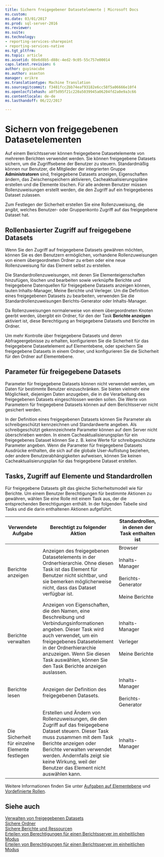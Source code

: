 ```yaml
---
title: Sichern freigegebener Datasetelemente | Microsoft Docs
ms.custom: 
ms.date: 03/01/2017
ms.prod: sql-server-2016
ms.reviewer: 
ms.suite: 
ms.technology:
- reporting-services-sharepoint
- reporting-services-native
ms.tgt_pltfrm: 
ms.topic: article
ms.assetid: 08e6d8b5-d88c-4ed2-9c05-55c757e00014
caps.latest.revision: 6
author: guyinacube
ms.author: asaxton
manager: erikre
ms.translationtype: Machine Translation
ms.sourcegitcommit: f3481fcc2bb74eaf93182e6cc58f5a06666e10f4
ms.openlocfilehash: a8f5d95f21c220a5039945a06204fd2a0e9a3c66
ms.contentlocale: de-de
ms.lasthandoff: 06/22/2017

---
```

# <a name="secure-shared-dataset-items"></a>Sichern von freigegebenen Datasetelementen
  Auf einem Berichtsserver können freigegebene Datasetelemente von mehreren Berichten verwendet werden. Sie können freigegebene Datasets sichern, um die Zugriffsebene der Benutzer zu steuern. Standardmäßig können nur Benutzer, die Mitglieder der integrierten Gruppe **Administratoren** sind, freigegebene Datasets anzeigen, Eigenschaften ändern, das Zwischenspeichern aktivieren, Cacheaktualisierungspläne erstellen und die Elemente löschen. Für alle anderen Benutzer müssen Rollenzuweisungen erstellt werden, die den Zugriff auf ein freigegebenes Dataset zulassen.  
  
 Zum Festlegen der Sicherheit erstellen Sie eine Rollenzuweisung, die angibt, welches Benutzer- oder Gruppenkonto Zugriff auf das freigegebene Dataset hat.  
  
## <a name="role-based-access-to-shared-datasets"></a>Rollenbasierter Zugriff auf freigegebene Datasets  
 Wenn Sie den Zugriff auf freigegebene Datasets gewähren möchten, können Sie es den Benutzern ermöglichen, vorhandene Rollenzuweisungen von einem übergeordneten Ordner zu erben oder eine neue Rollenzuweisung für das Element selbst zu erstellen.  
  
 Die Standardrollenzuweisungen, mit denen Sie Elementeigenschaften hinzufügen, löschen und bearbeiten sowie verknüpfte Berichte und freigegebene Datenquellen für freigegebene Datasets anzeigen können, lauten Inhalts-Manager, Meine Berichte und Verleger. Um die Definition eines freigegebenen Datasets zu bearbeiten, verwenden Sie die Standardrollenzuweisungen Berichts-Generator oder Inhalts-Manager.  
  
 Da Rollenzuweisungen normalerweise von einem übergeordneten Knoten geerbt werden, übergibt ein Ordner, für den der Task **Berichte anzeigen** aktiviert ist, diese Berechtigung an freigegebene Datasets und Berichte im Ordner.  
  
 Um mehr Kontrolle über freigegebene Datasets und deren Abfrageergebnisse zu erhalten, konfigurieren Sie die Sicherheit für das freigegebene Datasetelement auf Elementebene, oder speichern Sie freigegebene Datasets in einem Ordner, und konfigurieren Sie die Sicherheit für den Ordner auf Elementebene.  
  
## <a name="shared-dataset-parameters"></a>Parameter für freigegebene Datasets  
 Parameter für freigegebene Datasets können nicht verwendet werden, um Daten für bestimmte Benutzer einzuschränken. Sie bieten vielmehr eine Möglichkeit, diejenigen Daten anzugeben, die in die Verarbeitung des freigegebenen Datasets eingeschlossen werden sollen. Die Werte von Parametern für freigegebene Datasets können auf dem Berichtsserver nicht gesichert werden.  
  
 In der Definition eines freigegebenen Datasets können Sie Parameter als schreibgeschützt kennzeichnen und Standardwerte angeben. Als schreibgeschützt gekennzeichnete Parameter können auf dem Server nicht überschrieben werden. In einem Cacheaktualisierungsplan für ein freigegebenes Dataset können Sie z. B. keine Werte für schreibgeschützte Parameter angeben. Wenn die Parameter für freigegebene Datasets Ausdrücke enthalten, die sich auf die globale User-Auflistung beziehen, oder andere Benutzerabhängigkeiten aufweisen, können Sie keinen Cacheaktualisierungsplan für das freigegebene Dataset erstellen.  
  
## <a name="tasks-access-to-items-and-default-roles"></a>Tasks, Zugriff auf Elemente und Standardrollen  
 Für freigegebene Datasets gilt das gleiche Sicherheitsmodell wie für Berichte. Um einem Benutzer Berechtigungen für bestimmte Aktionen zu gewähren, wählen Sie eine Rolle mit einem Task aus, der die entsprechenden Berechtigungen enthält. In der folgenden Tabelle sind Tasks und die darin enthaltenen Aktionen aufgeführt.  
  
|Verwendete Aufgabe|Berechtigt zu folgender Aktion|Standardrollen, in denen der Task enthalten ist|  
|----------------------|---------------------------------|-----------------------------------------|  
|Berichte anzeigen|Anzeigen des freigegebenen Datasetelements in der Ordnerhierarchie. Ohne diesen Task ist das Element für Benutzer nicht sichtbar, und sie bemerken möglicherweise nicht, dass das Dataset verfügbar ist.|Browser<br /><br /> Inhalts-Manager<br /><br /> Berichts-Generator<br /><br /> Meine Berichte|  
|Berichte verwalten|Anzeigen von Eigenschaften, die den Namen, eine Beschreibung und Verbindungsinformationen angeben. Dieser Task wird auch verwendet, um ein freigegebenes Datasetelement in der Ordnerhierarchie anzuzeigen. Wenn Sie diesen Task auswählen, können Sie den Task Berichte anzeigen auslassen.|Inhalts-Manager<br /><br /> Verleger<br /><br /> Meine Berichte|  
|Berichte lesen|Anzeigen der Definition des freigegebenen Datasets.|Inhalts-Manager<br /><br /> Berichts-Generator|  
|Die Sicherheit für einzelne Elemente festlegen|Erstellen und Ändern von Rollenzuweisungen, die den Zugriff auf das freigegebene Dataset steuern. Dieser Task muss zusammen mit dem Task Berichte anzeigen oder Berichte verwalten verwendet werden. Andernfalls zeigt sie keine Wirkung, weil der Benutzer das Element nicht auswählen kann.|Inhalts-Manager|  
  
 Weitere Informationen finden Sie unter [Aufgaben auf Elementebene](../../reporting-services/security/tasks-and-permissions-item-level-tasks.md) und [Vordefinierte Rollen](../../reporting-services/security/role-definitions-predefined-roles.md).  
  
## <a name="see-also"></a>Siehe auch  
 [Verwalten von freigegebenen Datasets](../../reporting-services/report-data/manage-shared-datasets.md)   
 [Sichere Ordner](../../reporting-services/security/secure-folders.md)   
 [Sichere Berichte und Ressourcen](../../reporting-services/security/secure-reports-and-resources.md)   
 [Erteilen von Berechtigungen für einen Berichtsserver im einheitlichen Modus](../../reporting-services/security/granting-permissions-on-a-native-mode-report-server.md)   
 [Erteilen von Berechtigungen für einen Berichtsserver im einheitlichen Modus](../../reporting-services/security/granting-permissions-on-a-native-mode-report-server.md)  
  
  
